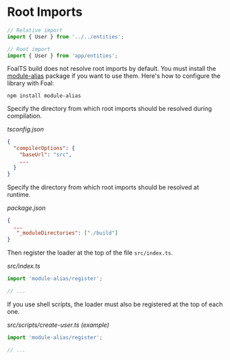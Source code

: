 # Root Imports

```typescript
// Relative import
import { User } from '../../entities';

// Root import
import { User } from 'app/entities';
```

FoalTS build does not resolve root imports by default. You must install the [module-alias](https://www.npmjs.com/package/module-alias) package if you want to use them. Here's how to configure the library with Foal:

```
npm install module-alias
```

Specify the directory from which root imports should be resolved during compilation.

*tsconfig.json*
```json
{
  "compilerOptions": {
    "baseUrl": "src",
    ...
  }
}
```

Specify the directory from which root imports should be resolved at runtime.

*package.json*
```json
{
  ...
   "_moduleDirectories": ["./build"]
}
```

Then register the loader at the top of the file `src/index.ts`.

*src/index.ts*
```typescript
import 'module-alias/register';

// ...
```

If you use shell scripts, the loader must also be registered at the top of each one.

*src/scripts/create-user.ts (example)*
```typescript
import 'module-alias/register';

// ...
```
